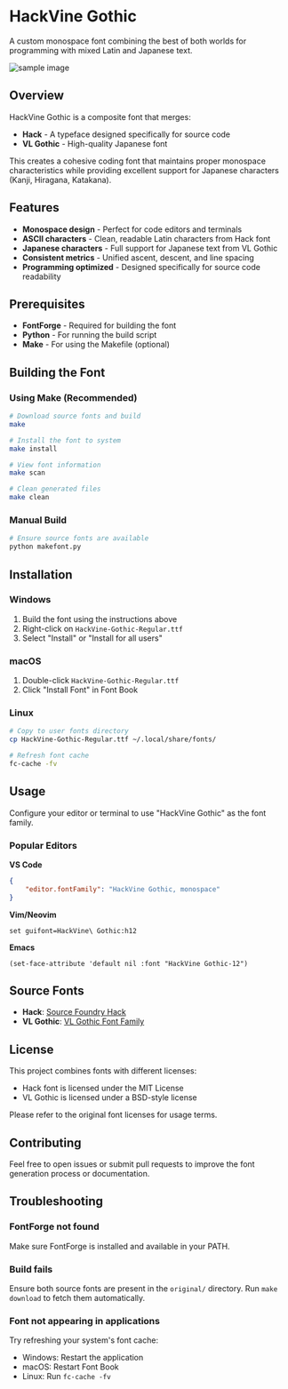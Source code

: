 # HackVine Gothic

A custom monospace font combining the best of both worlds for programming with mixed Latin and Japanese text.

![sample image](https://soramimi.github.io/HackVineGothic/sample.png)

## Overview

HackVine Gothic is a composite font that merges:
- **Hack** - A typeface designed specifically for source code
- **VL Gothic** - High-quality Japanese font

This creates a cohesive coding font that maintains proper monospace characteristics while providing excellent support for Japanese characters (Kanji, Hiragana, Katakana).

## Features

- **Monospace design** - Perfect for code editors and terminals
- **ASCII characters** - Clean, readable Latin characters from Hack font
- **Japanese characters** - Full support for Japanese text from VL Gothic
- **Consistent metrics** - Unified ascent, descent, and line spacing
- **Programming optimized** - Designed specifically for source code readability

## Prerequisites

- **FontForge** - Required for building the font
- **Python** - For running the build script
- **Make** - For using the Makefile (optional)

## Building the Font

### Using Make (Recommended)

```bash
# Download source fonts and build
make

# Install the font to system
make install

# View font information
make scan

# Clean generated files
make clean
```

### Manual Build

```bash
# Ensure source fonts are available
python makefont.py
```

## Installation

### Windows
1. Build the font using the instructions above
2. Right-click on `HackVine-Gothic-Regular.ttf`
3. Select "Install" or "Install for all users"

### macOS
1. Double-click `HackVine-Gothic-Regular.ttf`
2. Click "Install Font" in Font Book

### Linux
```bash
# Copy to user fonts directory
cp HackVine-Gothic-Regular.ttf ~/.local/share/fonts/

# Refresh font cache
fc-cache -fv
```

## Usage

Configure your editor or terminal to use "HackVine Gothic" as the font family.

### Popular Editors

**VS Code**
```json
{
    "editor.fontFamily": "HackVine Gothic, monospace"
}
```

**Vim/Neovim**
```vim
set guifont=HackVine\ Gothic:h12
```

**Emacs**
```elisp
(set-face-attribute 'default nil :font "HackVine Gothic-12")
```

## Source Fonts

- **Hack**: [Source Foundry Hack](https://sourcefoundry.org/hack/)
- **VL Gothic**: [VL Gothic Font Family](http://vlgothic.dicey.org/)

## License

This project combines fonts with different licenses:
- Hack font is licensed under the MIT License
- VL Gothic is licensed under a BSD-style license

Please refer to the original font licenses for usage terms.

## Contributing

Feel free to open issues or submit pull requests to improve the font generation process or documentation.

## Troubleshooting

### FontForge not found
Make sure FontForge is installed and available in your PATH.

### Build fails
Ensure both source fonts are present in the `original/` directory. Run `make download` to fetch them automatically.

### Font not appearing in applications
Try refreshing your system's font cache:
- Windows: Restart the application
- macOS: Restart Font Book
- Linux: Run `fc-cache -fv`
